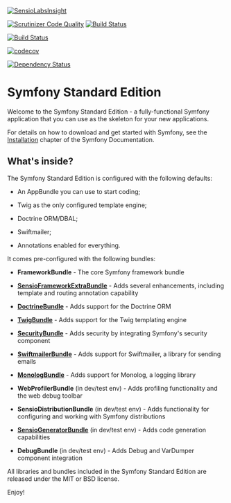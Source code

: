 [![SensioLabsInsight](https://insight.sensiolabs.com/projects/20452bef-a257-4a1f-8f95-6a386f4c1991/big.png)](https://insight.sensiolabs.com/projects/20452bef-a257-4a1f-8f95-6a386f4c1991)

[![Scrutinizer Code Quality](https://scrutinizer-ci.com/g/AndrewTomMet/clientBase/badges/quality-score.png?b=master)](https://scrutinizer-ci.com/g/AndrewTomMet/clientBase/?branch=master) [![Build Status](https://scrutinizer-ci.com/g/AndrewTomMet/clientBase/badges/build.png?b=master)](https://scrutinizer-ci.com/g/AndrewTomMet/clientBase/build-status/master)

[![Build Status](https://travis-ci.org/AndrewTomMet/clientBase.svg?branch=master)](https://travis-ci.org/AndrewTomMet/clientBase)

[![codecov](https://codecov.io/gh/AndrewTomMet/clientBase/branch/master/graph/badge.svg)](https://codecov.io/gh/AndrewTomMet/clientBase)

[![Dependency Status](https://www.versioneye.com/user/projects/587f4545452b830054c170bf/badge.svg?style=flat-square)](https://www.versioneye.com/user/projects/587f4545452b830054c170bf)

Symfony Standard Edition
========================

Welcome to the Symfony Standard Edition - a fully-functional Symfony
application that you can use as the skeleton for your new applications.

For details on how to download and get started with Symfony, see the
[Installation][1] chapter of the Symfony Documentation.

What's inside?
--------------

The Symfony Standard Edition is configured with the following defaults:

  * An AppBundle you can use to start coding;

  * Twig as the only configured template engine;

  * Doctrine ORM/DBAL;

  * Swiftmailer;

  * Annotations enabled for everything.

It comes pre-configured with the following bundles:

  * **FrameworkBundle** - The core Symfony framework bundle

  * [**SensioFrameworkExtraBundle**][6] - Adds several enhancements, including
    template and routing annotation capability

  * [**DoctrineBundle**][7] - Adds support for the Doctrine ORM

  * [**TwigBundle**][8] - Adds support for the Twig templating engine

  * [**SecurityBundle**][9] - Adds security by integrating Symfony's security
    component

  * [**SwiftmailerBundle**][10] - Adds support for Swiftmailer, a library for
    sending emails

  * [**MonologBundle**][11] - Adds support for Monolog, a logging library

  * **WebProfilerBundle** (in dev/test env) - Adds profiling functionality and
    the web debug toolbar

  * **SensioDistributionBundle** (in dev/test env) - Adds functionality for
    configuring and working with Symfony distributions

  * [**SensioGeneratorBundle**][13] (in dev/test env) - Adds code generation
    capabilities

  * **DebugBundle** (in dev/test env) - Adds Debug and VarDumper component
    integration

All libraries and bundles included in the Symfony Standard Edition are
released under the MIT or BSD license.

Enjoy!

[1]:  https://symfony.com/doc/3.1/setup.html
[6]:  https://symfony.com/doc/current/bundles/SensioFrameworkExtraBundle/index.html
[7]:  https://symfony.com/doc/3.1/doctrine.html
[8]:  https://symfony.com/doc/3.1/templating.html
[9]:  https://symfony.com/doc/3.1/security.html
[10]: https://symfony.com/doc/3.1/email.html
[11]: https://symfony.com/doc/3.1/logging.html
[12]: https://symfony.com/doc/3.1/assetic/asset_management.html
[13]: https://symfony.com/doc/current/bundles/SensioGeneratorBundle/index.html
